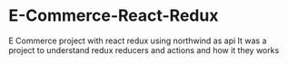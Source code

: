 # E-Commerce-React-Redux
E Commerce project with react redux using northwind as api
It was a project to understand redux reducers and actions and how it they works 
